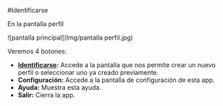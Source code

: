 #Identificarse



En la pantalla perfil 

![pantalla principal](Img/pantalla perfil.jpg)

Veremos 4 botones:

* **[Identificarse]():** Accede a la pantalla que nos permite crear un nuevo perfil o seleccionar uno ya creado previamente. 
* **Configuración:** Accede a la pantalla de configuración de esta app. 
* **Ayuda:** Muestra esta ayuda.
* **Salir:** Cierra la app.


